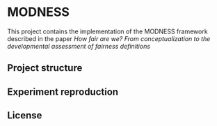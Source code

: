 # MODNESS

This project contains the implementation of the MODNESS framework described in the paper _How fair are we? From conceptualization to the
developmental assessment of fairness definitions_

## Project structure

## Experiment reproduction

## License
